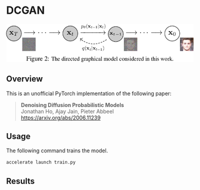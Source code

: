 # DCGAN

![](assets/2-Figure2-1.png)

## Overview
This is an unofficial PyTorch implementation of the following paper:

> **Denoising Diffusion Probabilistic Models**<br>
> Jonathan Ho, Ajay Jain, Pieter Abbeel<br>
> https://arxiv.org/abs/2006.11239

## Usage
The following command trains the model.
```bash
accelerate launch train.py
```

## Results
